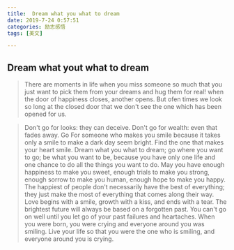 ```yaml
---
title:  Dream what you what to dream
date: 2019-7-24 0:57:51
categories: 励志感悟
tags: [美文]

---
```

## Dream what yout what to dream

>There are moments in life when you miss someone so much that you just want to pick them from your dreams and hug them for real!
>when the door of happiness closes, another opens. But ofen times we look so long at the closed door that we don't see the one which has been opened for us.
>
 <!-- more --> 
>
>Don't go for looks: they can deceive. Don't go for wealth: even that fades away. Go For someone who makes you smile because it takes only a smile to make a dark day seem bright. Find the one that makes your heart smile.
>Dream what you what to dream; go where you want to go; be what you want to be, because you have only one life and one chance to do all the things you want to do.
>May you have enough happiness to make you sweet, enough trials to make you strong, enough sorrow to make you human, enough hope to make you happy.
>The happiest of people don't necessarily have the best of everything; they just make the most of everything that comes along their way.
>Love begins with a smile, growth with a kiss, and ends with a tear.
>The brightest future will always be based on a forgotten past. You can't go on well until you let go of your past failures and heartaches.
>When you were born, you were crying and everyone around you was smiling. Live your life so that you were the one who is smiling, and everyone around you is crying.
